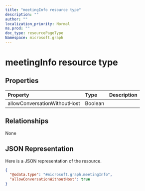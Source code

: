 ```yaml
---
title: "meetingInfo resource type"
description: ""
author: ""
localization_priority: Normal
ms.prod: ""
doc_type: resourcePageType
Namespace: microsoft.graph
---
```



# meetingInfo resource type



## Properties
|Property|Type|Description|
|:---|:---|:---|
|allowConversationWithoutHost|Boolean||

## Relationships
None

## JSON Representation
Here is a JSON representation of the resource.
<!-- {
  "blockType": "resource",
  "@odata.type": "microsoft.graph.meetingInfo"
}
-->
``` json
{
  "@odata.type": "#microsoft.graph.meetingInfo",
  "allowConversationWithoutHost": true
}
```

